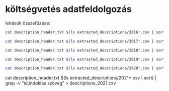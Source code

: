 # költségvetés adatfeldolgozás

leírások összefűzése:
```bash
cat description_header.txt $(ls extracted_descriptions/2016*.csv | sort) | grep -v "id,indoklás szöveg" > descriptions_2016.csv
```

```bash
cat description_header.txt $(ls extracted_descriptions/2017*.csv | sort) | grep -v "id,indoklás szöveg" > descriptions_2017.csv
```

```bash
cat description_header.txt $(ls extracted_descriptions/2018*.csv | sort) | grep -v "id,indoklás szöveg" > descriptions_2018.csv
```


```bash
cat description_header.txt $(ls extracted_descriptions/2019*.csv | sort) | grep -v "id,indoklás szöveg" > descriptions_2019.csv
```

```bash
cat description_header.txt $(ls extracted_descriptions/2020*.csv | sort) | grep -v "id,indoklás szöveg" > descriptions_2020.csv
```

cat description_header.txt $(ls extracted_descriptions/2021*.csv | sort) | grep -v "id,indoklás szöveg" > descriptions_2021.csv
